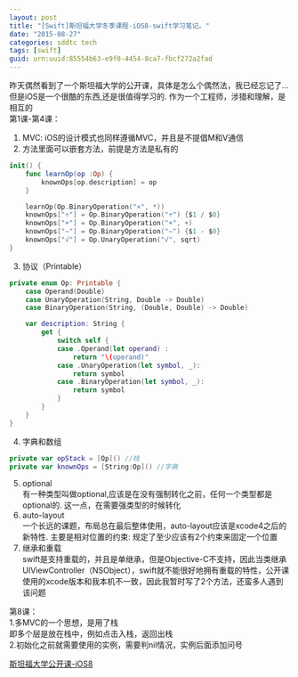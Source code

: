 ```yaml
---
layout: post
title: "[Swift]斯坦福大学冬季课程-iOS8-swift学习笔记。"
date: "2015-08-27"
categories: sddtc tech
tags: [swift]
guid: urn:uuid:85554b63-e9f0-4454-8ca7-fbcf272a2fad
---
```


昨天偶然看到了一个斯坦福大学的公开课，具体是怎么个偶然法，我已经忘记了...但是iOS是一个很酷的东西,还是很值得学习的. 作为一个工程师，涉猎和理解，是相互的  
第1课-第4课：  
1. MVC: iOS的设计模式也同样遵循MVC，并且是不提倡M和V通信  
2. 方法里面可以嵌套方法，前提是方法是私有的  
~~~swift
init() {
    func learnOp(op :Op) {
        knownOps[op.description] = op
    }

    learnOp(Op.BinaryOperation("×", *))
    knownOps["÷"] = Op.BinaryOperation("÷") {$1 / $0}
    knownOps["+"] = Op.BinaryOperation("+", +)
    knownOps["−"] = Op.BinaryOperation("−") {$1 - $0}
    knownOps["√"] = Op.UnaryOperation("√", sqrt)
}
~~~
3. 协议（Printable）  
~~~swift
private enum Op: Printable {
    case Operand(Double)
    case UnaryOperation(String, Double -> Double)
    case BinaryOperation(String, (Double, Double) -> Double)

    var description: String {
        get {
            switch self {
            case .Operand(let operand) :
                return "\(operand)"
            case .UnaryOperation(let symbol, _):
                return symbol
            case .BinaryOperation(let symbol, _):
                return symbol
            }
        }
    }
}
~~~
4. 字典和数组  
~~~swift
private var opStack = [Op]() //栈
private var knownOps = [String:Op]() //字典
~~~
5. optional  
有一种类型叫做optional,应该是在没有强制转化之前，任何一个类型都是optional的. 这一点，在需要强类型的时候转化  
6. auto-layout  
一个长远的课题，布局总在最后整体使用，auto-layout应该是xcode4之后的新特性. 主要是相对位置的约束: 规定了至少应该有2个约束来固定一个位置  
7. 继承和重载  
swift是支持重载的，并且是单继承，但是Objective-C不支持，因此当类继承UIViewController（NSObject），swift就不能很好地拥有重载的特性，公开课使用的xcode版本和我本机不一致，因此我暂时写了2个方法，还蛮多人遇到该问题

第8课：  
1.多MVC的一个思想，是用了栈  
即多个层是放在栈中，例如点击入栈，返回出栈  
2.初始化之前就需要使用的实例，需要判nil情况，实例后面添加问号

[斯坦福大学公开课-iOS8](http://www.swiftv.cn/course/i7ahl5gn)
